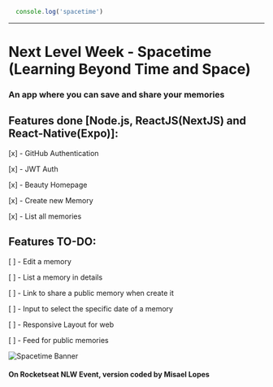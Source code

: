 ```js
  console.log('spacetime')
```
<hr>

# Next Level Week - Spacetime (Learning Beyond Time and Space)
### An app where you can save and share your memories
## Features done [Node.js, ReactJS(NextJS) and React-Native(Expo)]:
[x] - GitHub Authentication

[x] - JWT Auth

[x] - Beauty Homepage

[x] - Create new Memory

[x] - List all memories

## Features TO-DO:
[ ] - Edit a memory

[ ] - List a memory in details

[ ] - Link to share a public memory when create it

[ ] - Input to select the specific date of a memory

[ ] - Responsive Layout for web

[ ] - Feed for public memories

![Spacetime Banner](https://github.com/misaellopes01/spacetime/assets/66078558/cdc0c746-c025-4296-9ea9-9717096a77e2)


#### On Rocketseat NLW Event, version coded by Misael Lopes
